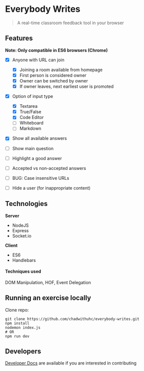 # Everybody Writes

> A real-time classroom feedback tool in your browser

## Features

__Note: Only compatible in ES6 browsers (Chrome)__

- [x] Anyone with URL can join
  - [x] Joining a room available from homepage
  - [x] First person is considered owner
  - [x] Owner can be switched by owner
  - [x] If owner leaves, next earliest user is promoted
- [x] Option of input type
  - [x] Textarea
  - [x] True/False
  - [x] Code Editor
  - [ ] Whiteboard
  - [ ] Markdown
- [x] Show all available answers
- [ ] Show main question
- [ ] Highlight a good answer
- [ ] Accepted vs non-accepted answers
- [ ] BUG: Case insensitive URLs
- [ ] Hide a user (for inappropriate content)


## Technologies

**Server**
- NodeJS
- Express
- Socket.io

**Client**
- ES6
- Handlebars

#### Techniques used

DOM Manipulation, HOF, Event Delegation


## Running an exercise locally

Clone repo:  
```
git clone https://github.com/chadwithuhc/everybody-writes.git
npm install
nodemon index.js
# OR
npm run dev
```

## Developers

[Developer Docs](./docs) are available if you are interested in contributing
